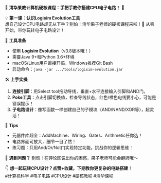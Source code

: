 🌟 **清华果教计算机硬核课程：手把手教你搭建CPU电子电路！** 🌟  

💡 **第一课：认识Logisim Evolution工具**  
想自己设计CPU电路却无从下手？别怕！清华果子老师的硬核课程来啦！🎯 从零开始，带你玩转电子电路设计！  

🔧 **工具准备**  
- 使用 **Logisim Evolution**（v3.8版本哦！）  
- 需要Java 9+和Python 3.6+环境  
- macOS/Linux用户直接开搞，Windows推荐Git Bash  
- 启动命令：`java -jar .../tools/logisim-evolution.jar`  

🛠 **上手实操**  
1. **连接引脚**：用Select tool拖动导线，垂直+水平连接输入引脚和AND门。  
2. **Poke工具**：点击引脚切换值，检查导线状态，红色/橙色电线要小心，可能是错误提示！  
3. **子电路设计**：像写函数一样创建自己的子模块（AND/NAND/XOR等），超灵活！  

📌 **Tips**  
- 元器件库超全：AddMachine、Wiring、Gates、Arithmetic任你选！  
- 电路界面可放大，细节一目了然！  
- 练习题：只用And/Or/Not门实现特定功能，挑战你的逻辑思维！  

💬 **遇到问题？** 别慌！在评论区说出你的困惑，果子老师可能会翻牌哦～  

👇 **想一起玩转CPU设计？点赞+收藏，下期教你更复杂的电路搭建！**  
#计算机科学 #电子电路 #CPU设计 #硬核教程 #清华课程